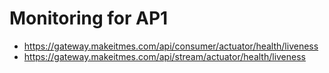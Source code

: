 # Monitoring for AP1

* https://gateway.makeitmes.com/api/consumer/actuator/health/liveness
* https://gateway.makeitmes.com/api/stream/actuator/health/liveness
